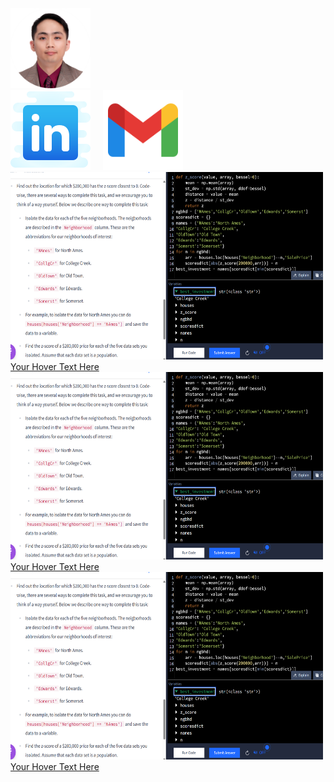 <link rel="stylesheet" type="text/css" href="styles.css">
<img src="./images/Picture1.png" width="128" height="128">
<div style="display: flex; gap: 20px;">
       <a href="https://www.linkedin.com/in/your-profile" target="_blank">
      <img src="./images/icons8-linkedin-128.png" alt="LinkedIn Profile" class="icon">
  </a>
   
  <a href="https://www.linkedin.com/in/your-profile" target="_blank">
      <img src="./images/icons8-gmail-144.png" alt="gmail icon" class="icon" width="128" height="128">
  </a>
</div>


<div class="hover-container"> 
  <a href="https://example.com" target="_blank"> 
    <img src="./images/z%20score%20closest%20to%20zero%20use%20abs%20func%20zscore%20to%20find%20min.png" alt="Description" class="hover-image" width="500" height="300"> 
    <!--<div class="hover-overlay"></div>-->
    <div class="hover-text">Your Hover Text Here</div> 
  </a> 
</div>


<div class="hover-container"> 
  <a href="https://example.com" target="_blank"> 
    <img src="./images/z%20score%20closest%20to%20zero%20use%20abs%20func%20zscore%20to%20find%20min.png" alt="Description" class="hover-image" width="500" height="300"> 
    <!--<div class="hover-overlay"></div>-->
    <div class="hover-text">Your Hover Text Here</div> 
  </a> 
</div>

<div class="hover-container"> 
  <a href="https://example.com" target="_blank"> 
    <img src="./images/z%20score%20closest%20to%20zero%20use%20abs%20func%20zscore%20to%20find%20min.png" alt="Description" class="hover-image" width="500" height="300"> 
    <!--<div class="hover-overlay"></div>-->
    <div class="hover-text">Your Hover Text Here</div> 
  </a> 
</div>


